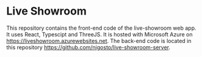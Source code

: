 # Live Showroom

This repository contains the front-end code of the live-showroom web app. It uses React, Typescipt and ThreeJS. It is hosted with Microsoft Azure on https://liveshowroom.azurewebsites.net. The back-end code is located in this repository https://github.com/nigosto/live-showroom-server.

